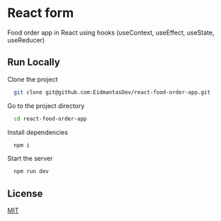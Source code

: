 # React form

Food order app in React using hooks (useContext, useEffect, useState, useReducer)

## Run Locally

Clone the project

```bash
  git clone git@github.com:EidmantasDev/react-food-order-app.git
```

Go to the project directory

```bash
  cd react-food-order-app
```

Install dependencies

```bash
  npm i
```

Start the server

```bash
  npm run dev
```

## License

[MIT](https://choosealicense.com/licenses/mit/)
